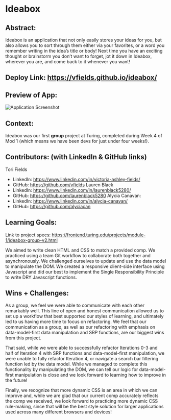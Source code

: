 # Ideabox

## Abstract:
Ideabox is an application that not only easily stores your ideas for you, but also allows you to sort through them either via your favorites, or a word you remember writing in the idea’s title or body! Next time you have an exciting thought or brainstorm you don’t want to forget, jot it down in Ideabox, wherever you are, and come back to it whenever you want!

## Deploy Link: https://vfields.github.io/ideabox/

## Preview of App:
![Application Screenshot](<img width="500" alt="Ideabox Screenshot" src="https://user-images.githubusercontent.com/105533317/182252301-0ceba5e2-3778-4d94-bed4-338cfa37db3a.png">)

## Context:
Ideabox was our first __group__ project at Turing, completed during Week 4 of Mod 1 (which means we have been devs for just under four weeks!).

## Contributors: (with LinkedIn & GitHub links)
Tori Fields
* LinkedIn: https://www.linkedin.com/in/victoria-ashley-fields/
* GitHub: https://github.com/vfields
Lauren Black
* LinkedIn: https://www.linkedin.com/in/laurenblack5280/
* GitHub: https://github.com/laurenblack5280
Alycia Canavan:
* LinkedIn: https://www.linkedin.com/in/alycia-canavan/
* GitHub: https://github.com/alyciacan

## Learning Goals:
Link to project specs: https://frontend.turing.edu/projects/module-1/ideabox-group-v2.html

We aimed to write clean HTML and CSS to match a provided comp. We practiced using a team Git workflow to collaborate both together and asynchronously. We challenged ourselves to update and use the data model to manipulate the DOM. We created a responsive client-side interface using Javascript and did our best to implement the Single Responsibility Principle to write DRY Javascript functions.

## Wins + Challenges:
As a group, we feel we were able to communicate with each other remarkably well. This line of open and honest communication allowed us to set up a workflow that best supported our styles of learning, and ultimately led to us having more time to focus on refactoring. We feel that our communication as a group, as well as our refactoring with emphasis on data-model-first data manipulation and SRP functions, are our biggest wins from this project.

That said, while we were able to successfully refactor Iterations 0-3 and half of Iteration 4 with SRP functions and data-model-first manipulation, we were unable to fully refactor Iteration 4, or navigate a search bar filtering function led by the data model. While we managed to complete this functionality by manipulating the DOM, we can tell our logic for data-model-first manipulation is close and we look forward to learning how to improve in the future!

Finally, we recognize that more dynamic CSS is an area in which we can improve and, while we are glad that our current comp accurately reflects the comp we received, we look forward to practicing more dynamic CSS rule-making, since that will be the best style solution for larger applications used across many different browsers and devices!
